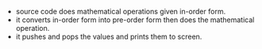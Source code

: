 * source code does mathematical operations given in-order form.
* it converts in-order form into pre-order form then does the mathematical operation.
* it pushes and pops the values and prints them to screen.

